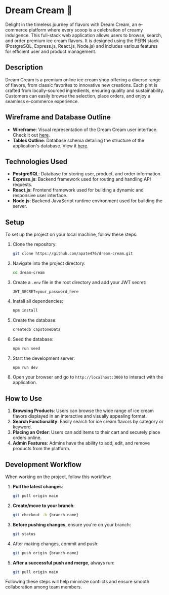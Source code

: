 # Dream Cream 🍦

Delight in the timeless journey of flavors with Dream Cream, an e-commerce platform where every scoop is a celebration of creamy indulgence. This full-stack web application allows users to browse, search, and order premium ice cream flavors. It is designed using the PERN stack (PostgreSQL, Express.js, React.js, Node.js) and includes various features for efficient user and product management.

## Description

Dream Cream is a premium online ice cream shop offering a diverse range of flavors, from classic favorites to innovative new creations. Each pint is crafted from locally-sourced ingredients, ensuring quality and sustainability. Customers can easily browse the selection, place orders, and enjoy a seamless e-commerce experience.

## Wireframe and Database Outline

- **Wireframe**: Visual representation of the Dream Cream user interface. Check it out [here](https://excalidraw.com/#json=ysov1p9sgKu2cWSqh1u7A,4Kwr1mEaz8279ARH0HXRSw).
- **Tables Outline**: Database schema detailing the structure of the application's database. View it [here](https://dbdiagram.io/d/Ice-Cream-Store-65f1e8f0b1f3d4062cdabfe1).

## Technologies Used

- **PostgreSQL**: Database for storing user, product, and order information.
- **Express.js**: Backend framework used for routing and handling API requests.
- **React.js**: Frontend framework used for building a dynamic and responsive user interface.
- **Node.js**: Backend JavaScript runtime environment used for building the server.

## Setup

To set up the project on your local machine, follow these steps:

1. Clone the repository:
    ```bash
    git clone https://github.com/apate476/dream-cream.git
    ```
2. Navigate into the project directory:
    ```bash
    cd dream-cream
    ```
3. Create a `.env` file in the root directory and add your JWT secret:
    ```
    JWT_SECRET=your_password_here
    ```

4. Install all dependencies:
    ```bash
    npm install
    ```

5. Create the database:
    ```bash
    createdb capstoneData
    ```

6. Seed the database:
    ```bash
    npm run seed
    ```

7. Start the development server:
    ```bash
    npm run dev
    ```

8. Open your browser and go to `http://localhost:3000` to interact with the application.

## How to Use

1. **Browsing Products**: Users can browse the wide range of ice cream flavors displayed in an interactive and visually appealing format.
2. **Search Functionality**: Easily search for ice cream flavors by category or keyword.
3. **Placing an Order**: Users can add items to their cart and securely place orders online.
4. **Admin Features**: Admins have the ability to add, edit, and remove products from the platform.

## Development Workflow

When working on the project, follow this workflow:

1. **Pull the latest changes**:
    ```bash
    git pull origin main
    ```
2. **Create/move to your branch**:
    ```bash
    git checkout -b {branch-name}
    ```
3. **Before pushing changes**, ensure you're on your branch:
    ```bash
    git status
    ```
4. After making changes, commit and push:
    ```bash
    git push origin {branch-name}
    ```
5. **After a successful push and merge**, always run:
    ```bash
    git pull origin main
    ```

Following these steps will help minimize conflicts and ensure smooth collaboration among team members.
